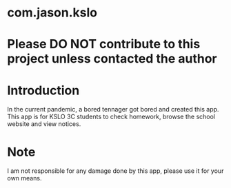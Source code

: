 # com.jason.kslo
Please DO NOT contribute to this project unless contacted the author
====================================================================
Introduction
============
In the current pandemic, a bored tennager got bored and created this app. This app is for KSLO 3C students to check homework, browse the school website and view notices.

Note
====
I am not responsible for any damage done by this app, please use it for your own means.